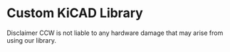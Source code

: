 # Custom KiCAD Library

Disclaimer CCW is not liable to any hardware damage that may arise from using our library.
